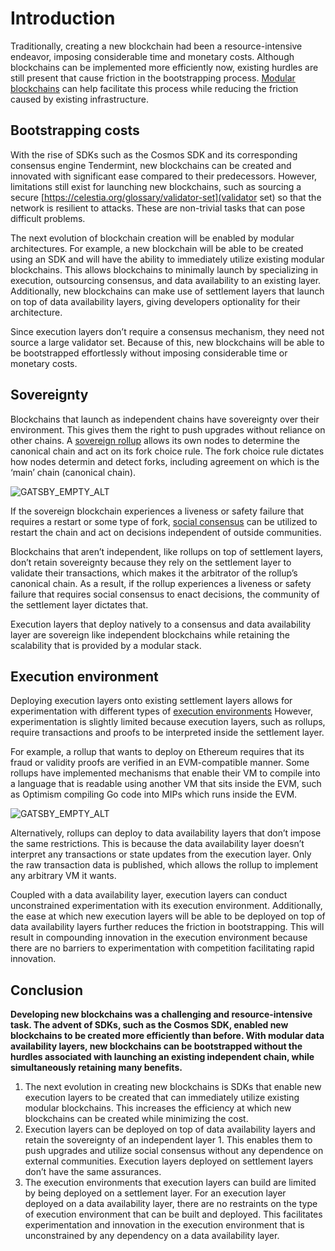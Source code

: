 # Introduction

Traditionally, creating a new blockchain had been a
resource-intensive endeavor, imposing considerable
time and monetary costs. Although blockchains can be
implemented more efficiently now, existing hurdles are
still present that cause friction in the bootstrapping
process. [Modular blockchains](https://celestia.org/glossary/modular-blockchain)
can help facilitate this process while reducing the
friction caused by existing infrastructure.

## Bootstrapping costs

With the rise of SDKs such as the Cosmos SDK and its
corresponding consensus engine Tendermint, new blockchains
can be created and innovated with significant ease
compared to their predecessors. However, limitations
still exist for launching new blockchains, such as
sourcing a secure [https://celestia.org/glossary/validator-set](validator set)
so that the network is resilient to attacks.
These are non-trivial tasks that can pose difficult problems.

The next evolution of blockchain creation will be
enabled by modular architectures. For example, a new
blockchain will be able to be created using an SDK
and will have the ability to immediately utilize
existing modular blockchains. This allows blockchains
to minimally launch by specializing in execution,
outsourcing consensus, and data availability to an
existing layer. Additionally, new blockchains can
make use of settlement layers that launch on top
of data availability layers, giving developers
optionality for their architecture.

Since execution layers don’t require a consensus
mechanism, they need not source a large validator set.
Because of this, new blockchains will be able to
be bootstrapped effortlessly without imposing
considerable time or monetary costs.

## Sovereignty

Blockchains that launch as independent chains have
sovereignty over their environment. This gives
them the right to push upgrades without reliance
on other chains. A [sovereign rollup](https://blog.celestia.org/sovereign-rollup-chains/)
allows its own nodes to determine the
canonical chain and act on its fork choice rule.
The fork choice rule dictates how nodes determin
and detect forks, including agreement on which
is the ‘main’ chain (canonical chain).

![GATSBY_EMPTY_ALT](/img/learn-modular/article-4-image-1.png)

If the sovereign blockchain experiences a
liveness or safety failure that requires a
restart or some type of fork, [social consensus](https://celestia.org/glossary/social-consensus)
can be utilized to restart the chain and
act on decisions independent of outside communities.

Blockchains that aren’t independent, like rollups
on top of settlement layers, don’t retain sovereignty
because they rely on the settlement layer to validate
their transactions, which makes it the arbitrator
of the rollup’s canonical chain. As a result, if
the rollup experiences a liveness or safety failure
that requires social consensus to enact decisions,
the community of the settlement layer dictates that.

Execution layers that deploy natively to a consensus
and data availability layer are sovereign like
independent blockchains while retaining the scalability
that is provided by a modular stack.

## Execution environment

Deploying execution layers onto existing settlement layers
allows for experimentation with different types of
[execution environments](https://celestia.org/glossary/execution-environment)
However, experimentation is slightly limited because
execution layers, such as rollups, require transactions
and proofs to be interpreted inside the settlement layer.

For example, a rollup that wants to deploy on Ethereum
requires that its fraud or validity proofs are verified
in an EVM-compatible manner. Some rollups have
implemented mechanisms that enable their VM to
compile into a language that is readable using another
VM that sits inside the EVM, such as Optimism compiling
Go code into MIPs which runs inside the EVM. 

![GATSBY_EMPTY_ALT](/img/learn-modular/article-4-image-2.png)

Alternatively, rollups can deploy to data availability
layers that don’t impose the same restrictions. This is
because the data availability layer doesn’t interpret any
transactions or state updates from the execution layer.
Only the raw transaction data is published, which allows
the rollup to implement any arbitrary VM it wants.

Coupled with a data availability layer, execution layers
can conduct unconstrained experimentation with its execution
environment. Additionally, the ease at which new execution
layers will be able to be deployed on top of data availability
layers further reduces the friction in bootstrapping. This
will result in compounding innovation in the execution
environment because there are no barriers to experimentation
with competition facilitating rapid innovation.

## Conclusion

__Developing new blockchains was a challenging and
resource-intensive task. The advent of SDKs, such
as the Cosmos SDK, enabled new blockchains to be
created more efficiently than before. With modular
data availability layers, new blockchains can be
bootstrapped without the hurdles associated with
launching an existing independent chain, while
simultaneously retaining many benefits.__

1. The next evolution in creating new blockchains is
SDKs that enable new execution layers to be created
that can immediately utilize existing modular blockchains.
This increases the efficiency at which new blockchains can
be created while minimizing the cost.
2. Execution layers can be deployed on top of data
availability layers and retain the sovereignty of
an independent layer 1. This enables them to push
upgrades and utilize social consensus without any
dependence on external communities. Execution layers
deployed on settlement layers don’t have the same
assurances.
3. The execution environments that execution layers
can build are limited by being deployed on a settlement
layer. For an execution layer deployed on a data
availability layer, there are no restraints on the
type of execution environment that can be built and
deployed. This facilitates experimentation and
innovation in the execution environment that is
unconstrained by any dependency on a data
availability layer.
